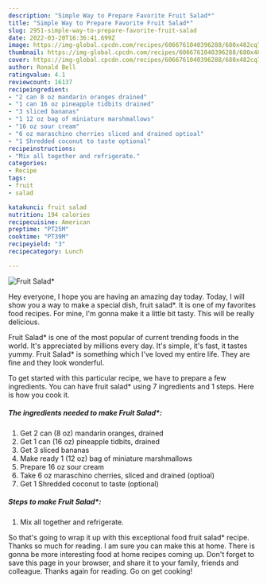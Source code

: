 ```yaml
---
description: "Simple Way to Prepare Favorite Fruit Salad*"
title: "Simple Way to Prepare Favorite Fruit Salad*"
slug: 2951-simple-way-to-prepare-favorite-fruit-salad
date: 2022-03-20T16:36:41.699Z
image: https://img-global.cpcdn.com/recipes/6066761040396288/680x482cq70/fruit-salad-recipe-main-photo.jpg
thumbnail: https://img-global.cpcdn.com/recipes/6066761040396288/680x482cq70/fruit-salad-recipe-main-photo.jpg
cover: https://img-global.cpcdn.com/recipes/6066761040396288/680x482cq70/fruit-salad-recipe-main-photo.jpg
author: Ronald Bell
ratingvalue: 4.1
reviewcount: 16137
recipeingredient:
- "2 can 8 oz mandarin oranges drained"
- "1 can 16 oz pineapple tidbits drained"
- "3 sliced bananas"
- "1 12 oz bag of miniature marshmallows"
- "16 oz sour cream"
- "6 oz maraschino cherries sliced and drained optioal"
- "1 Shredded coconut to taste optional"
recipeinstructions:
- "Mix all together and refrigerate."
categories:
- Recipe
tags:
- fruit
- salad

katakunci: fruit salad 
nutrition: 194 calories
recipecuisine: American
preptime: "PT25M"
cooktime: "PT39M"
recipeyield: "3"
recipecategory: Lunch

---
```



![Fruit Salad*](https://img-global.cpcdn.com/recipes/6066761040396288/680x482cq70/fruit-salad-recipe-main-photo.jpg)

Hey everyone, I hope you are having an amazing day today. Today, I will show you a way to make a special dish, fruit salad*. It is one of my favorites food recipes. For mine, I'm gonna make it a little bit tasty. This will be really delicious.

Fruit Salad* is one of the most popular of current trending foods in the world. It's appreciated by millions every day. It's simple, it's fast, it tastes yummy. Fruit Salad* is something which I've loved my entire life. They are fine and they look wonderful.




To get started with this particular recipe, we have to prepare a few ingredients. You can have fruit salad* using 7 ingredients and 1 steps. Here is how you cook it.

<!--inarticleads1-->

##### The ingredients needed to make Fruit Salad*:

1. Get 2 can (8 oz) mandarin oranges, drained
1. Get 1 can (16 oz) pineapple tidbits, drained
1. Get 3 sliced bananas
1. Make ready 1 (12 oz) bag of miniature marshmallows
1. Prepare 16 oz sour cream
1. Take 6 oz maraschino cherries, sliced and drained (optioal)
1. Get 1 Shredded coconut to taste (optional)




<!--inarticleads2-->

##### Steps to make Fruit Salad*:

1. Mix all together and refrigerate.




So that's going to wrap it up with this exceptional food fruit salad* recipe. Thanks so much for reading. I am sure you can make this at home. There is gonna be more interesting food at home recipes coming up. Don't forget to save this page in your browser, and share it to your family, friends and colleague. Thanks again for reading. Go on get cooking!
